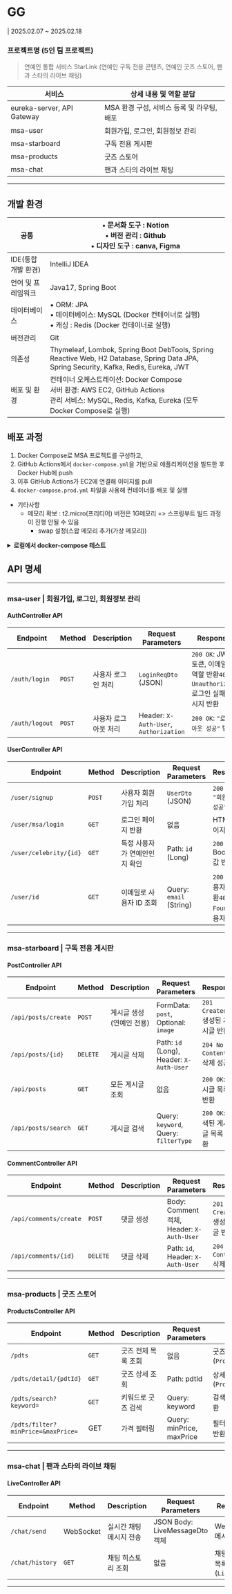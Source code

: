 # GG
| 2025.02.07 ~ 2025.02.18
### 프로젝트명 (5인 팀 프로젝트)
> 연예인 통합 서비스 StarLink (연예인 구독 전용 콘텐츠, 연예인 굿즈 스토어, 팬과 스타의 라이브 채팅)


|서비스 | 상세 내용 및 역할 분담 |
|---|---|
| eureka-server, API Gateway | MSA 환경 구성, 서비스 등록 및 라우팅, 배포 |
| msa-user | 회원가입, 로그인, 회원정보 관리 |
| msa-starboard | 구독 전용 게시판 |
| msa-products | 굿즈 스토어 |
| msa-chat | 팬과 스타의 라이브 채팅 |

---



## 개발 환경
| 공통 | • 문서화 도구 : Notion <br> • 버전 관리 : Github <br> • 디자인 도구 : canva, Figma|
|---|---|
|IDE(통합 개발 환경)|IntelliJ IDEA|
|언어 및 프레임워크|Java17, Spring Boot|
|데이터베이스| • ORM: JPA <br> • 데이터베이스: MySQL (Docker 컨테이너로 실행) <br> • 캐싱 : Redis (Docker 컨테이너로 실행) |
|버전관리|Git|
|의존성| Thymeleaf, Lombok, Spring Boot DebTools, Spring Reactive Web, H2 Database, Spring Data JPA, Spring Security, Kafka, Redis, Eureka, JWT |
|배포 및 환경|컨테이너 오케스트레이션: Docker Compose <br> 서버 환경: AWS EC2, GitHub Actions <br> 관리 서비스: MySQL, Redis, Kafka, Eureka (모두 Docker Compose로 실행)|



## 배포 과정
1. Docker Compose로 MSA 프로젝트를 구성하고, 
2. GitHub Actions에서 `docker-compose.yml`을 기반으로 애플리케이션을 빌드한 후 Docker Hub에 push 
3. 이후 GitHub Actions가 EC2에 연결해 이미지를 pull 
4. `docker-compose.prod.yml` 파일을 사용해 컨테이너를 배포 및 실행

- 기타사항
    - 메모리 확보 : t2.micro(프리티어) 버전은 1G메모리 => 스프링부트 빌드 과정이 진행 안될 수 있음
        - swap 설정(스왑 메모리 추가(가상 메모리))

<details>
<summary><b>로컬에서 docker-compose 테스트</b></summary>
<div markdown="1">

- Docker Compose 기반의 MSA 환경 구축 (Redis, Kafka, Eureka, Database 등 포함)

- application.properties, redisconfig 수정

```
    docker-compose up --build
```
</div>
</details>



## API 명세

---

### **msa-user | 회원가입, 로그인, 회원정보 관리**

#### AuthController API

| **Endpoint**   | **Method** | **Description**       | **Request Parameters**              | **Response**                                                                 |
|-----------------|------------|-----------------------|--------------------------------------|-------------------------------------------------------------------------------|
| `/auth/login`   | `POST`     | 사용자 로그인 처리    | `LoginReqDto` (JSON)                | `200 OK`: JWT 토큰, 이메일, 역할 반환`401 Unauthorized`: 로그인 실패 메시지 반환 |
| `/auth/logout`  | `POST`     | 사용자 로그아웃 처리  | Header: `X-Auth-User`, `Authorization` | `200 OK`: `"로그아웃 성공"` 반환                                             |

#### UserController API

| **Endpoint**           | **Method** | **Description**                 | **Request Parameters**          | **Response**                                                                 |
|-------------------------|------------|---------------------------------|----------------------------------|-------------------------------------------------------------------------------|
| `/user/signup`          | `POST`     | 사용자 회원가입 처리            | `UserDto` (JSON)                | `200 OK`: `"회원가입 성공"` 반환                                              |
| `/user/msa/login`       | `GET`      | 로그인 페이지 반환              | 없음                             | HTML 페이지 반환                                                              |
| `/user/celebrity/{id}`  | `GET`      | 특정 사용자가 연예인인지 확인    | Path: `id` (Long)               | `200 OK`: Boolean 값 반환                                                     |
| `/user/id`              | `GET`      | 이메일로 사용자 ID 조회          | Query: `email` (String)         | `200 OK`: 사용자 ID 반환`404 Not Found`: 사용자 없음                      |

---

### **msa-starboard | 구독 전용 게시판**

#### PostController API

| **Endpoint**           | **Method**  | **Description**                 | **Request Parameters**                    | **Response**                                                                 |
|-------------------------|-------------|---------------------------------|-------------------------------------------|-------------------------------------------------------------------------------|
| `/api/posts/create`     | `POST`      | 게시글 생성 (연예인 전용)       | FormData: `post`, Optional: `image`       | `201 Created`: 생성된 게시글 반환                                            |
| `/api/posts/{id}`       | `DELETE`    | 게시글 삭제                    | Path: `id` (Long), Header: `X-Auth-User`  | `204 No Content`: 삭제 성공                                                  |
| `/api/posts`            | `GET`       | 모든 게시글 조회                | 없음                                      | `200 OK`: 게시글 목록 반환                                                   |
| `/api/posts/search`     | `GET`       | 게시글 검색                     | Query: `keyword`, Query: `filterType`     | `200 OK`: 검색된 게시글 목록 반환                                            |

#### CommentController API

| **Endpoint**           | **Method**  | **Description**                 | **Request Parameters**                    | **Response**                                                                 |
|-------------------------|-------------|---------------------------------|-------------------------------------------|-------------------------------------------------------------------------------|
| `/api/comments/create`  | `POST`      | 댓글 생성                      | Body: Comment 객체, Header: `X-Auth-User`  | `201 Created`: 생성된 댓글 반환                                              |
| `/api/comments/{id}`    | `DELETE`    | 댓글 삭제                      | Path: `id`, Header: `X-Auth-User`         | `204 No Content`: 삭제 성공                                                  |

---

### **msa-products | 굿즈 스토어**

#### ProductsController API

| **Endpoint**             | **Method**  | **Description**                 | **Request Parameters**                    | **Response**                                                                 |
|---------------------------|-------------|---------------------------------|-------------------------------------------|-------------------------------------------------------------------------------|
| `/pdts`                 		| `GET`      	| 굿즈 전체 목록 조회            	| 없음                                     		| 굿즈 목록 반환 (`ProductDto`)                                                	|
| `/pdts/detail/{pdtId}`  		| `GET`      	| 굿즈 상세 조회                 		| Path: pdtId                             		| 상세 정보 반환 (`ProductDetailDto`)                                           	|
| `/pdts/search?keyword=` 		| `GET`      	| 키워드로 굿즈 검색             		| Query: keyword                          		| 검색된 굿즈 목록 반환                                                       	|
| `/pdts/filter?minPrice=&maxPrice=`  	| GET     		| 가격 필터링                    			| Query: minPrice, maxPrice               		| 필터링된 굿즈 목록 반환                                                      |

---

### **msa-chat | 팬과 스타의 라이브 채팅**

#### LiveController API

| **Endpoint**           | **Method**  | **Description**                 | **Request Parameters**                    | **Response**                                                                 |
|-------------------------|-------------|---------------------------------|-------------------------------------------|-------------------------------------------------------------------------------|
| `/chat/send`            | WebSocket   | 실시간 채팅 메시지 전송         | JSON Body: LiveMessageDto 객체            | WebSocket 메시지 전송                                                        |
| `/chat/history`         | `GET`       | 채팅 히스토리 조회              | 없음                                     			| 채팅 메시지 목록 반환 (`List`)                                |

---

